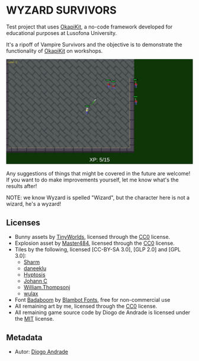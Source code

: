 # WYZARD SURVIVORS

Test project that uses [OkapiKit], a no-code framework developed for educational purposes at Lusofona University.

It's a ripoff of Vampire Survivors and the objective is to demonstrate the functionality of [OkapiKit] on workshops.

![Gameplay](Screenshots/screen01.png)

Any suggestions of things that might be covered in the future are welcome!
If you want to do make improvements yourself, let me know what's the results after!

NOTE: we know Wyzard is spelled "Wizard", but the character here is not a wizard, he's a wyzard!

## Licenses

- Bunny assets by [TinyWorlds], licensed through the [CC0] license.
- Explosion asset by [Master484], licensed through the [CC0] license.
- Tiles by the following, licensed [CC-BY-SA 3.0], [GLP 2.0] and [GPL 3.0]:
  - [Sharm]
  - [daneeklu]
  - [Hyptosis]
  - [Johann C]
  - [William.Thompsonj]
  - [wulax]
- Font [Badaboom] by [Blambot Fonts], free for non-commercial use
- All remaining art by me, licensed through the [CC0] license.
- All remaining game source code by Diogo de Andrade is licensed under the [MIT] license.

## Metadata

- Autor: [Diogo Andrade]

[Diogo Andrade]:https://github.com/DiogoDeAndrade
[CC0]:https://creativecommons.org/publicdomain/zero/1.0/
[CC-BY 3.0]:https://creativecommons.org/licenses/by/3.0/
[CC-BY-SA 4.0]:http://creativecommons.org/licenses/by-sa/4.0/
[MIT]:LICENSE
[OkapiKit]:https://github.com/VideojogosLusofona/OkapiKit
[TinyWorlds]:https://opengameart.org/users/tinyworlds
[Master484]:https://opengameart.org/users/master484
[Sharm]:https://opengameart.org/users/sharm
[daneeklu]:https://opengameart.org/users/daneeklu
[Hyptosis]:https://opengameart.org/users/hyptosis
[Johann C]:https://opengameart.org/users/johann-c
[William.Thompsonj]:https://opengameart.org/users/williamthompsonj
[wulax]:https://opengameart.org/users/wulax
[Badaboom]:https://www.dafont.com/pt/badaboom-bb.font
[Blambot Fonts]:www.blambot.com